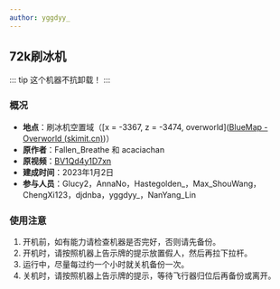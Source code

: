 ```yaml
---
author: yggdyy_
---
```

## 72k刷冰机
::: tip
这个机器不抗卸载！
:::
### 概况
* **地点**：刷冰机空置域（[x = -3367, z = -3474, overworld]([BlueMap - Overworld (skimit.cn)](http://bluemap.skimit.cn/#overworld:-3366:23:-3474:242:0:0:0:0:perspective))）  
* **原作者**：Fallen_Breathe 和 acaciachan  
* **原视频**：[BV1Qd4y1D7xn](https://www.bilibili.com/video/BV1Qd4y1D7xn/)  
* **建成时间**：2023年1月2日  
* **参与人员**：Glucy2，AnnaNo，Hastegolden_，Max_ShouWang，ChengXi123，djdnba，yggdyy_，NanYang_Lin
### 使用注意  
1. 开机前，如有能力请检查机器是否完好，否则请先备份。  
2. 开机时，请按照机器上告示牌的提示放置假人，然后再拉下拉杆。  
3. 运行中，尽量每过约一个小时就关机备份一次。  
4. 关机时，请按照机器上告示牌的提示，等待飞行器归位后再备份或离开。